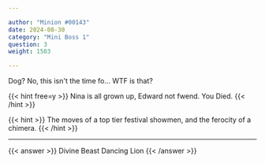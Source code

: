 ```yaml
---

author: "Minion #00143"
date: 2024-08-30
category: "Mini Boss 1"
question: 3
weight: 1503

---
```


Dog? No, this isn't the time fo... WTF is that?

{{< hint free=y >}} Nina is all grown up, Edward not fwend. You Died. {{< /hint >}}

{{< hint >}} The moves of a top tier festival showmen, and the ferocity of a chimera. {{< /hint >}}

---

{{< answer >}} Divine Beast Dancing Lion {{< /answer >}}

